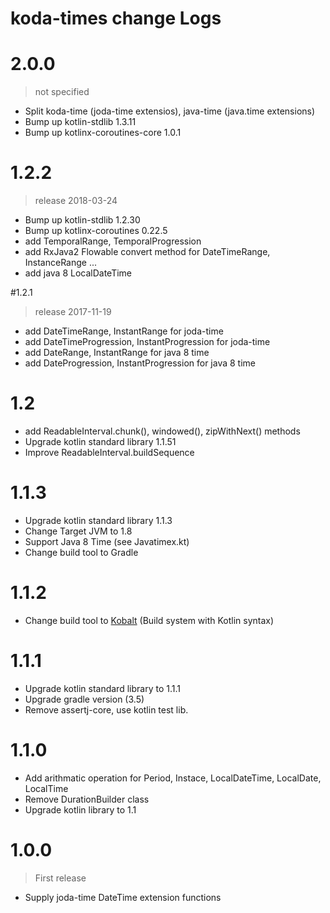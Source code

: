# koda-times change Logs

# 2.0.0

> not specified

* Split koda-time (joda-time extensios), java-time (java.time extensions)
* Bump up kotlin-stdlib 1.3.11
* Bump up kotlinx-coroutines-core 1.0.1

# 1.2.2

> release 2018-03-24

* Bump up kotlin-stdlib 1.2.30
* Bump up kotlinx-coroutines 0.22.5
* add TemporalRange, TemporalProgression
* add RxJava2 Flowable convert method for DateTimeRange, InstanceRange ...
* add java 8 LocalDateTime

#1.2.1

> release 2017-11-19

* add DateTimeRange, InstantRange for joda-time
* add DateTimeProgression, InstantProgression for joda-time
* add DateRange, InstantRange for java 8 time
* add DateProgression, InstantProgression for java 8 time 

# 1.2

* add ReadableInterval.chunk(), windowed(), zipWithNext() methods
* Upgrade kotlin standard library 1.1.51
* Improve ReadableInterval.buildSequence

# 1.1.3

* Upgrade kotlin standard library 1.1.3
* Change Target JVM to 1.8
* Support Java 8 Time (see Javatimex.kt)
* Change build tool to Gradle

# 1.1.2

* Change build tool to [Kobalt](http://beust.com/kobalt) (Build system with Kotlin syntax)

# 1.1.1

* Upgrade kotlin standard library to 1.1.1
* Upgrade gradle version (3.5)
* Remove assertj-core, use kotlin test lib. 

# 1.1.0

* Add arithmatic operation for Period, Instace, LocalDateTime, LocalDate, LocalTime
* Remove DurationBuilder class
* Upgrade kotlin library to 1.1 

# 1.0.0

> First release

*   Supply joda-time DateTime extension functions